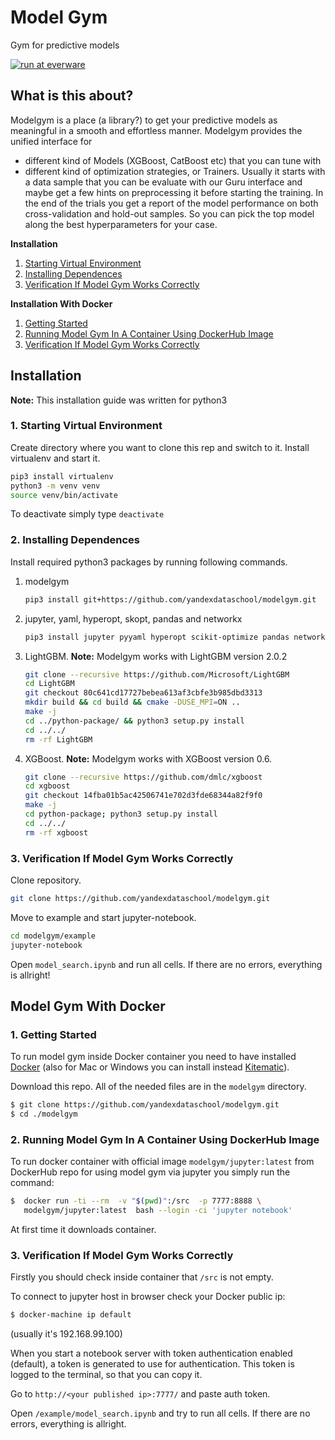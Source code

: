 # Model Gym
Gym for predictive models

[![run at everware](https://img.shields.io/badge/run%20me-@everware-blue.svg?style=flat)](https://everware.ysda.yandex.net/hub/oauth_login?repourl=https://github.com/yandexdataschool/modelgym)

## What is this about?

Modelgym is a place (a library?) to get your predictive models as meaningful in a smooth and effortless manner. Modelgym provides the unified interface for 
- different kind of Models (XGBoost, CatBoost etc) that you can tune with
- different kind of optimization strategies, or Trainers. 
Usually it starts with a data sample that you can be evaluate with our Guru interface and maybe get a few hints on preprocessing it before starting the training. 
In the end of the trials you get a report of the model performance on both cross-validation and hold-out samples. So you can pick the top model along the best hyperparameters for your case. 

**Installation**
1. [Starting Virtual Environment](#1-starting-virtual-environment)
2. [Installing Dependences](#2-installing-dependences)
3. [Verification If Model Gym Works Correctly](#verify-1)

**Installation With Docker**
1. [Getting Started](#1-getting-started)
2. [Running Model Gym In A Container Using DockerHub Image](#2-running-model-gym-in-a-container-using-dockerhub-image)
3. [Verification If Model Gym Works Correctly](#verify-2)


## Installation
**Note:** This installation guide was written for python3
### 1. Starting Virtual Environment
Create directory where you want to clone this rep and switch to it. Install virtualenv and start it.
```sh
pip3 install virtualenv
python3 -m venv venv
source venv/bin/activate
```
To deactivate simply type ```deactivate```
### 2. Installing Dependences
Install required python3 packages by running following commands.
1. modelgym
    ```sh
    pip3 install git+https://github.com/yandexdataschool/modelgym.git
    ```
2. jupyter, yaml, hyperopt, skopt, pandas and networkx
    ```sh
    pip3 install jupyter pyyaml hyperopt scikit-optimize pandas networkx==1.11
    ```
3. LightGBM. **Note:** Modelgym works with LightGBM version 2.0.2
    ```sh
    git clone --recursive https://github.com/Microsoft/LightGBM
    cd LightGBM
    git checkout 80c641cd17727bebea613af3cbfe3b985dbd3313
    mkdir build && cd build && cmake -DUSE_MPI=ON ..
    make -j
    cd ../python-package/ && python3 setup.py install
    cd ../../
    rm -rf LightGBM
    ```
4. XGBoost. **Note:** Modelgym works with XGBoost version 0.6.
    ```sh
    git clone --recursive https://github.com/dmlc/xgboost
    cd xgboost
    git checkout 14fba01b5ac42506741e702d3fde68344a82f9f0
    make -j
    cd python-package; python3 setup.py install
    cd ../../
    rm -rf xgboost
    ```
### <a name="verify-1"></a> 3. Verification If Model Gym Works Correctly
Clone repository.
```sh
git clone https://github.com/yandexdataschool/modelgym.git
```
Move to example and start jupyter-notebook.
```sh
cd modelgym/example
jupyter-notebook
```
Open ```model_search.ipynb``` and run all cells. If there are no errors, everything is allright!

## Model Gym With Docker
### 1. Getting Started
To run model gym inside Docker container you need to have installed
[Docker](https://docs.docker.com/engine/installation/#supported-platforms) (also for Mac or Windows you can install instead [Kitematic](https://kitematic.com)).

Download this repo. All of the needed files are in the `modelgym` directory.
```sh
$ git clone https://github.com/yandexdataschool/modelgym.git
$ cd ./modelgym
```

### 2. Running Model Gym In A Container Using DockerHub Image
To run docker container with official image `modelgym/jupyter:latest` from DockerHub repo for using model gym via jupyter you simply run the command:
```sh
$  docker run -ti --rm  -v "$(pwd)":/src  -p 7777:8888 \
   modelgym/jupyter:latest  bash --login -ci 'jupyter notebook'
```
At first time it downloads container.
### <a name="verify-2"></a> 3. Verification If Model Gym Works Correctly

Firstly you should check inside container that `/src` is not empty.

To connect to jupyter host in browser check your Docker public ip:
```sh
$ docker-machine ip default
```
(usually it's 192.168.99.100)

When you start a notebook server with token authentication enabled (default), a token is generated to use for authentication. This token is logged to the terminal, so that you can copy it.

Go to `http://<your published ip>:7777/` and paste auth token.

Open `/example/model_search.ipynb` and try to run all cells. If there are no errors, everything is allright.
